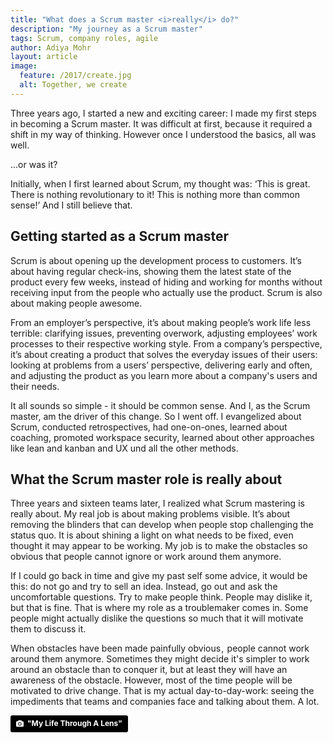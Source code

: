 ```yaml
---
title: "What does a Scrum master <i>really</i> do?"
description: "My journey as a Scrum master"
tags: Scrum, company roles, agile
author: Adiya Mohr
layout: article
image:
  feature: /2017/create.jpg
  alt: Together, we create
---
```


Three years ago, I started a new and exciting career: I made my first steps in becoming a Scrum master. It was difficult at first, because it required a shift in my way of thinking. However once I understood the basics, all was well.

…or was it?

Initially, when I first learned about Scrum, my thought was: ‘This is great. There is nothing revolutionary to it! This is nothing more than common sense!’ And I still believe that.

## Getting started as a Scrum master

Scrum is about opening up the development process to customers. It’s about having regular check-ins, showing them the latest state of the product every few weeks, instead of hiding and working for months without receiving input from the people who actually use the product.
Scrum is also about making people awesome.

From an employer’s perspective, it’s about making people’s work life less terrible: clarifying issues, preventing overwork, adjusting employees’ work processes to their respective working style. From a company’s perspective, it’s about creating a product that solves the everyday issues of their users: looking at problems from a users’ perspective, delivering early and often, and adjusting the product as you learn more about a company's users and their needs.

It all sounds so simple - it should be common sense. And I, as the Scrum master, am the driver of this change.
So I went off. I evangelized about Scrum, conducted retrospectives, had one-on-ones, learned about coaching, promoted workspace security, learned about other approaches like lean and kanban and UX und all the other methods.

## What the Scrum master role is really about

Three years and sixteen teams later, I realized what Scrum mastering is really about. My real job is about making problems visible. It’s about removing the blinders that can develop when people stop challenging the status quo. It is about shining a light on what needs to be fixed, even thought it may appear to be working. My job is to make the obstacles so obvious that people cannot ignore or work around them anymore.

If I could go back in time and give my past self some advice, it would be this: do not go and try to sell an idea. Instead, go out and ask the uncomfortable questions. Try to make people think. People may dislike it, but that is fine. That is where my role as a troublemaker comes in. Some people might actually dislike the questions so much that it will motivate them to discuss it.

When obstacles have been made painfully obvious ,  people cannot work around them anymore. Sometimes they might decide it's simpler to work around an obstacle than to conquer it, but at least they will have an awareness of the obstacle. However, most of the time people will be motivated to drive change. That is my actual day-to-day-work: seeing the impediments that teams and companies face and talking about them. A lot.

<a style="background-color:black;color:white;text-decoration:none;padding:4px 6px;font-family:-apple-system, BlinkMacSystemFont, &quot;San Francisco&quot;, &quot;Helvetica Neue&quot;, Helvetica, Ubuntu, Roboto, Noto, &quot;Segoe UI&quot;, Arial, sans-serif;font-size:12px;font-weight:bold;line-height:1.2;display:inline-block;border-radius:3px;" href="https://unsplash.com/@bamagal?utm_medium=referral&amp;utm_campaign=photographer-credit&amp;utm_content=creditBadge" target="_blank" rel="noopener noreferrer" title="Download free do whatever you want high-resolution photos from &quot;My Life Through A Lens&quot;"><span style="display:inline-block;padding:2px 3px;"><svg xmlns="http://www.w3.org/2000/svg" style="height:12px;width:auto;position:relative;vertical-align:middle;top:-1px;fill:white;" viewBox="0 0 32 32"><title>unsplash-logo</title><path d="M20.8 18.1c0 2.7-2.2 4.8-4.8 4.8s-4.8-2.1-4.8-4.8c0-2.7 2.2-4.8 4.8-4.8 2.7.1 4.8 2.2 4.8 4.8zm11.2-7.4v14.9c0 2.3-1.9 4.3-4.3 4.3h-23.4c-2.4 0-4.3-1.9-4.3-4.3v-15c0-2.3 1.9-4.3 4.3-4.3h3.7l.8-2.3c.4-1.1 1.7-2 2.9-2h8.6c1.2 0 2.5.9 2.9 2l.8 2.4h3.7c2.4 0 4.3 1.9 4.3 4.3zm-8.6 7.5c0-4.1-3.3-7.5-7.5-7.5-4.1 0-7.5 3.4-7.5 7.5s3.3 7.5 7.5 7.5c4.2-.1 7.5-3.4 7.5-7.5z"></path></svg></span><span style="display:inline-block;padding:2px 3px;">&quot;My Life Through A Lens&quot;</span></a>
